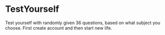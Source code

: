 # TestYourself
Test yourself with randomly given 36 questions, based on what subject you choose. First create account and then start new life.
